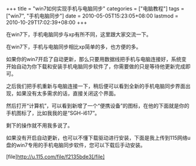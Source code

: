 +++
title = "win7如何实现手机与电脑同步"
categories = ["电脑教程"]
tags = ["win7", "手机电脑同步"]
date = 2010-05-05T15:23:05+08:00
lastmod = 2010-10-29T17:02:39+08:00
+++



在win7下，手机电脑同步与xp有所不同，这里跟大家交流一下。

在win7下，手机与电脑同步相比xp简单的多，也方便的多。

如果你的win7开启了自动更新，那么只要用数据线把手机与电脑连接好，系统变开始自动为你下载和安装手机电脑同步软件了，你需要做的只是等待他更新完成即可。



之后我们把手机重新与电脑连接一下，稍后便可以看到全新的手机电脑同步界面出现，如果没有太多需求的话，直接关闭这个界面。

然后打开“计算机”，可以看到新增了一个“便携设备”的图标，在他的下面就是你的手机图标了，比如我我的是“SGH-i617”。

剩下的操作就不用我多说了。

如果没有开启自动更新，也可以不懂下载驱动进行安装，下面是我上传到115网络u盘的win7专用的手机电脑同步软件，您可以下载后手动安装。

[file]http://u.115.com/file/f2135bde3[/file]

